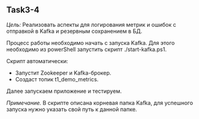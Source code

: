 ## Task3-4

*Цель:* Реализовать аспекты для логирования метрик и ошибок с отправкой в Kafka и резервным сохранением в БД.

Процесс работы необходимо начать с запуска Kafka. Для этого необходимо из powerShell запустить скрипт ./start-kafka.ps1.

Скрипт автоматически:

 - Запустит Zookeeper и Kafka-брокер. 
 - Создаст топик t1_demo_metrics.

Далее запускаем приложение и тестируем.

*Примечание.*
В скрипте описана корневая папка Kafka, для успешного запуска нужно указать свой путь к данной папке. 